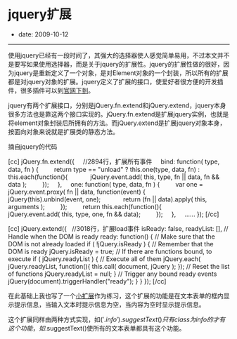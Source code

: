 # jquery扩展

- date: 2009-10-12

--------------------------


使用jquery已经有一段时间了，其强大的选择器使人感觉简单易用，不过本文并不是要写如果使用选择器，而是关于jquery的扩展性。jquery的扩展性做的很好，因为jquery是重新定义了一个对象，是对Element对象的一个封装，所以所有的扩展都是对jquery对象的扩展。jquery定义了扩展的接口，使爱好者很方便的开发插件，很多插件可以到[官网下到](http://plugins.jquery.com/)。

jquery有两个扩展接口，分别是jQuery.fn.extend和jQuery.extend，jquery本身很多方法也是靠这两个接口实现的。jQuery.fn.extend是扩展jquery实例，也就是将element对象封装后所拥有的方法。而jQuery.extend是扩展jquery对象本身，按面向对象来说就是扩展类的静态方法。

摘自jquery的代码

[cc]
jQuery.fn.extend({    
//2894行，扩展所有事件    
bind: function( type, data, fn ) {        
return type == "unload"
? this.one(type, data, fn)
: this.each(function(){            
jQuery.event.add( this, type, fn || data, fn && data );        
});    
},    
one: function( type, data, fn ) {        
var one = jQuery.event.proxy( fn || data, function(event) {            
jQuery(this).unbind(event, one);            
return (fn || data).apply( this, arguments );        
});        
return this.each(function(){            
jQuery.event.add( this, type, one, fn && data);        
});    
},    
......
});
[/cc]

[cc]
jQuery.extend({  
//3018行，扩展load事件
isReady: false,
readyList: [], // Handle when the DOM is ready
ready: function() { // Make sure that the DOM is not already loaded
if ( !jQuery.isReady ) {
// Remember that the DOM is ready
jQuery.isReady = true;
// If there are functions bound, to execute
if ( jQuery.readyList ) {
// Execute all of them
jQuery.each( jQuery.readyList, function(){
this.call( document, jQuery );
});
// Reset the list of functions
jQuery.readyList = null;
}
// Trigger any bound ready events
jQuery(document).triggerHandler("ready");
}
}
});
[/cc]

在此基础上我也写了一个[小扩展](http://dl.getdropbox.com/u/358534/jsdemo/lib/suggestText.js)作为练习，这个扩展的功能是在文本表单的框内显示提示信息，当输入文本时提示信息为空，当内容为空时显示提示信息。

这个扩展同样由两种方式实现，如$('.info').suggestText()只有class为info的才有这个功能，如$.suggestText()使所有的文本表单都具有这个功能。

